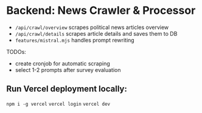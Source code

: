 # Backend: News Crawler & Processor

- `/api/crawl/overview` scrapes political news articles overview
- `/api/crawl/details` scrapes article details and saves them to DB
- `features/mistral.mjs` handles prompt rewriting

TODOs:

- create cronjob for automatic scraping
- select 1-2 prompts after survey evaluation

## Run Vercel deployment locally:

`npm i -g vercel`
`vercel login`
`vercel dev`
